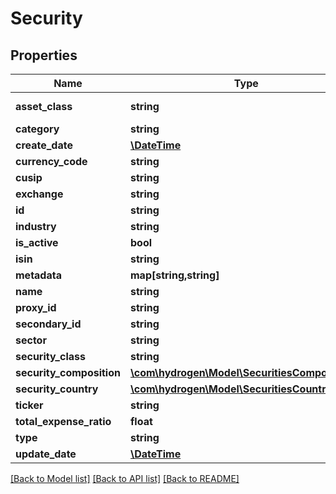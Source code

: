 # Security

## Properties
Name | Type | Description | Notes
------------ | ------------- | ------------- | -------------
**asset_class** | **string** | Security asset class | [optional] 
**category** | **string** | Security category | [optional] 
**create_date** | [**\DateTime**](\DateTime.md) |  | [optional] 
**currency_code** | **string** | currency_code | [optional] 
**cusip** | **string** | cusip | [optional] 
**exchange** | **string** | Security exchange | [optional] 
**id** | **string** |  | [optional] 
**industry** | **string** | Security industry | [optional] 
**is_active** | **bool** | Security is active | [optional] 
**isin** | **string** | isin | [optional] 
**metadata** | **map[string,string]** | metadata | [optional] 
**name** | **string** | Security name | 
**proxy_id** | **string** | proxy_id | [optional] 
**secondary_id** | **string** |  | [optional] 
**sector** | **string** | Security sector | [optional] 
**security_class** | **string** | Security class | [optional] 
**security_composition** | [**\com\hydrogen\Model\SecuritiesComposition[]**](SecuritiesComposition.md) |  | [optional] 
**security_country** | [**\com\hydrogen\Model\SecuritiesCountry[]**](SecuritiesCountry.md) |  | [optional] 
**ticker** | **string** | Security ticker | 
**total_expense_ratio** | **float** | total_expense_ratio | [optional] 
**type** | **string** | Security type | [optional] 
**update_date** | [**\DateTime**](\DateTime.md) |  | [optional] 

[[Back to Model list]](../README.md#documentation-for-models) [[Back to API list]](../README.md#documentation-for-api-endpoints) [[Back to README]](../README.md)


